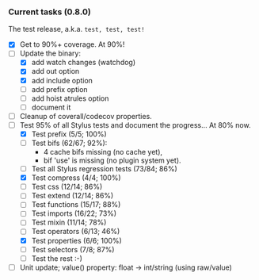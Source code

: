### Current tasks (0.8.0)

The test release, a.k.a. `test, test, test!`

 - [x] Get to 90%+ coverage.  At 90%!
 - [ ] Update the binary:
    - [x] add watch changes (watchdog)
    - [x] add out option
    - [x] add include option
    - [ ] add prefix option
    - [ ] add hoist atrules option
    - [ ] document it
 - [ ] Cleanup of coverall/codecov properties.
 - [ ] Test 95% of all Stylus tests and document the progress...  At 80% now.
     - [x] Test prefix (5/5; 100%)
     - [ ] Test bifs (62/67; 92%):
         - 4 cache bifs missing (no cache yet), 
         - bif 'use' is missing (no plugin system yet).
     - [ ] Test all Stylus regression tests (73/84; 86%)
     - [x] Test compress (4/4; 100%)
     - [ ] Test css (12/14; 86%)
     - [ ] Test extend (12/14; 86%)
     - [ ] Test functions (15/17; 88%)
     - [ ] Test imports (16/22; 73%)
     - [ ] Test mixin (11/14; 78%)
     - [ ] Test operators (6/13; 46%)
     - [x] Test properties (6/6; 100%)
     - [ ] Test selectors (7/8; 87%) 
     - [ ] Test the rest :-)
 - [ ] Unit update; value() property: float -> int/string (using raw/value)
